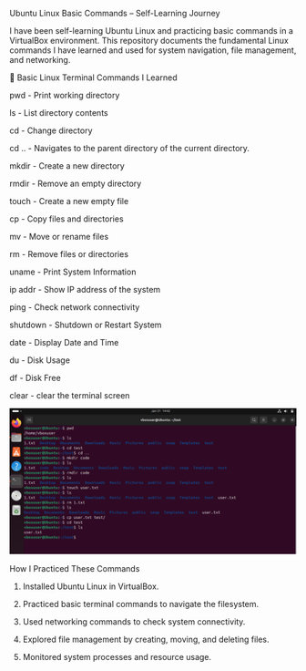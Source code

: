 Ubuntu Linux Basic Commands – Self-Learning Journey

I have been self-learning Ubuntu Linux and practicing basic commands in a VirtualBox environment. This repository documents the fundamental Linux commands I have learned and used for system navigation, file management, and networking.

📌 Basic Linux Terminal Commands I Learned


pwd        - Print working directory  

ls         - List directory contents  

cd         - Change directory  

cd ..      - Navigates to the parent directory of the current directory. 

mkdir      - Create a new directory  

rmdir      - Remove an empty directory

touch      - Create a new empty file  

cp         - Copy files and directories  

mv         - Move or rename files  

rm         - Remove files or directories  

uname      - Print System Information

ip addr    - Show IP address of the system  

ping       - Check network connectivity

shutdown   - Shutdown or Restart System

date       - Display Date and Time

du         - Disk Usage

df         - Disk Free

clear      - clear the terminal screen


![image alt](https://github.com/YashJadhav9/Ubuntu-Linux-Basic-Commands/blob/7e279839090023484f8f1d898745b41e1a08c394/Screenshot%202025-01-31%20201248.png)


How I Practiced These Commands
1. Installed Ubuntu Linux in VirtualBox.

2. Practiced basic terminal commands to navigate the filesystem.
   
3. Used networking commands to check system connectivity.

4. Explored file management by creating, moving, and deleting files.
   
5. Monitored system processes and resource usage.

